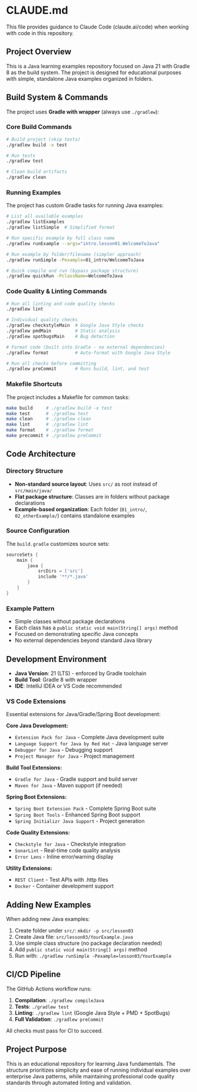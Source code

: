 # CLAUDE.md

This file provides guidance to Claude Code (claude.ai/code) when working with code in this repository.

## Project Overview

This is a Java learning examples repository focused on Java 21 with Gradle 8 as the build system. The project is designed for educational purposes with simple, standalone Java examples organized in folders.

## Build System & Commands

The project uses **Gradle with wrapper** (always use `./gradlew`):

### Core Build Commands

```bash
# Build project (skip tests)
./gradlew build -x test

# Run tests
./gradlew test

# Clean build artifacts
./gradlew clean
```

### Running Examples

The project has custom Gradle tasks for running Java examples:

```bash
# List all available examples
./gradlew listExamples
./gradlew listSimple  # Simplified format

# Run specific example by full class name
./gradlew runExample --args="intro.lesson01.WelcomeToJava"

# Run example by folder/filename (simpler approach)
./gradlew runSimple -Pexample=01_intro/WelcomeToJava

# Quick compile and run (bypass package structure)
./gradlew quickRun -PclassName=WelcomeToJava
```

### Code Quality & Linting Commands

```bash
# Run all linting and code quality checks
./gradlew lint

# Individual quality checks
./gradlew checkstyleMain  # Google Java Style checks
./gradlew pmdMain         # Static analysis  
./gradlew spotbugsMain    # Bug detection

# Format code (built into Gradle - no external dependencies)
./gradlew format          # Auto-format with Google Java Style

# Run all checks before committing
./gradlew preCommit       # Runs build, lint, and test
```

### Makefile Shortcuts

The project includes a Makefile for common tasks:

```bash
make build     # ./gradlew build -x test
make test      # ./gradlew test
make clean     # ./gradlew clean
make lint      # ./gradlew lint
make format    # ./gradlew format
make precommit # ./gradlew preCommit
```

## Code Architecture

### Directory Structure

- **Non-standard source layout**: Uses `src/` as root instead of `src/main/java/`
- **Flat package structure**: Classes are in folders without package declarations
- **Example-based organization**: Each folder (`01_intro/`, `02_otherExample/`) contains standalone examples

### Source Configuration

The `build.gradle` customizes source sets:

```gradle
sourceSets {
    main {
        java {
            srcDirs = ['src']
            include '**/*.java'
        }
    }
}
```

### Example Pattern

- Simple classes without package declarations
- Each class has a `public static void main(String[] args)` method
- Focused on demonstrating specific Java concepts
- No external dependencies beyond standard Java library

## Development Environment

- **Java Version**: 21 (LTS) - enforced by Gradle toolchain
- **Build Tool**: Gradle 8 with wrapper
- **IDE**: IntelliJ IDEA or VS Code recommended

### VS Code Extensions

Essential extensions for Java/Gradle/Spring Boot development:

**Core Java Development:**

- `Extension Pack for Java` - Complete Java development suite
- `Language Support for Java by Red Hat` - Java language server
- `Debugger for Java` - Debugging support
- `Project Manager for Java` - Project management

**Build Tool Extensions:**

- `Gradle for Java` - Gradle support and build server
- `Maven for Java` - Maven support (if needed)

**Spring Boot Extensions:**

- `Spring Boot Extension Pack` - Complete Spring Boot suite
- `Spring Boot Tools` - Enhanced Spring Boot support
- `Spring Initializr Java Support` - Project generation

**Code Quality Extensions:**

- `Checkstyle for Java` - Checkstyle integration
- `SonarLint` - Real-time code quality analysis
- `Error Lens` - Inline error/warning display

**Utility Extensions:**

- `REST Client` - Test APIs with .http files
- `Docker` - Container development support

## Adding New Examples

When adding new Java examples:

1. Create folder under `src/`: `mkdir -p src/lesson03`
2. Create Java file: `src/lesson03/YourExample.java`
3. Use simple class structure (no package declaration needed)
4. Add `public static void main(String[] args)` method
5. Run with: `./gradlew runSimple -Pexample=lesson03/YourExample`

## CI/CD Pipeline

The GitHub Actions workflow runs:

1. **Compilation**: `./gradlew compileJava`
2. **Tests**: `./gradlew test`
3. **Linting**: `./gradlew lint` (Google Java Style + PMD + SpotBugs)
4. **Full Validation**: `./gradlew preCommit`

All checks must pass for CI to succeed.

## Project Purpose

This is an educational repository for learning Java fundamentals. The structure prioritizes simplicity and ease of running individual examples over enterprise Java patterns, while maintaining professional code quality standards through automated linting and validation.
